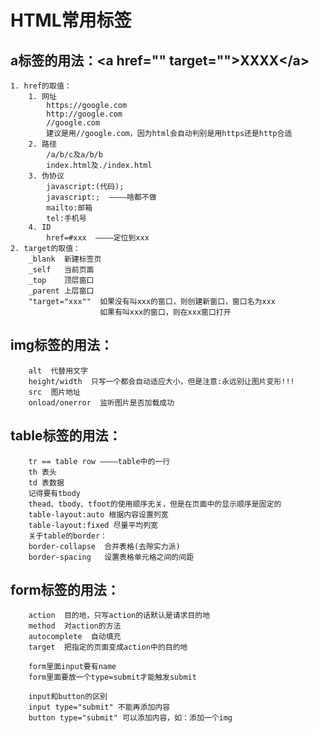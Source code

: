 # HTML常用标签
## a标签的用法：\<a href="" target="">XXXX\</a>
    1. href的取值：
        1. 网址
            https://google.com
            http://google.com
            //google.com
            建议是用//google.com，因为html会自动判别是用https还是http合适
        2. 路径
            /a/b/c及a/b/b
            index.html及./index.html
        3. 伪协议
            javascript:(代码);
            javascript:;  ————啥都不做
            mailto:邮箱
            tel:手机号
        4. ID
            href=#xxx  ————定位到xxx
    2. target的取值：
        _blank  新建标签页
        _self   当前页面
        _top    顶层窗口
        _parent 上层窗口
        "target="xxx""  如果没有叫xxx的窗口，则创建新窗口，窗口名为xxx
                        如果有叫xxx的窗口，则在xxx窗口打开
                        
## img标签的用法：
        alt  代替用文字
        height/width  只写一个都会自动适应大小，但是注意:永远别让图片变形!!!
        src  图片地址
        onload/onerror  监听图片是否加载成功

## table标签的用法：
        tr == table row ————table中的一行
        th 表头
        td 表数据
        记得要有tbody
        thead、tbody、tfoot的使用顺序无关，但是在页面中的显示顺序是固定的
        table-layout:auto 根据内容设置列宽
        table-layout:fixed 尽量平均列宽
        关于table的border：
        border-collapse  合并表格(去隙实力派)
        border-spacing   设置表格单元格之间的间距

## form标签的用法：
        action  目的地，只写action的话默认是请求目的地
        method  对action的方法
        autocomplete  自动填充
        target  把指定的页面变成action中的目的地
        
        form里面input要有name
        form里面要放一个type=submit才能触发submit
        
        input和button的区别
        input type="submit" 不能再添加内容
        button type="submit" 可以添加内容，如：添加一个img
